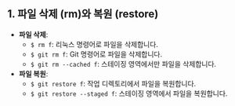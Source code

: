 ## 1. 파일 삭제 (rm)와 복원 (restore)
- **파일 삭제**:
  - `$ rm f`: 리눅스 명령어로 파일을 삭제합니다.
  - `$ git rm f`: Git 명령어로 파일을 삭제합니다.
  - `$ git rm --cached f`: 스테이징 영역에서만 파일을 삭제합니다.
- **파일 복원**:
  - `$ git restore f`: 작업 디렉토리에서 파일을 복원합니다.
  - `$ git restore --staged f`: 스테이징 영역에서 파일을 복원합니다.
